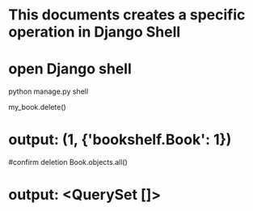 # This documents creates a specific operation in Django Shell

# open Django shell
python manage.py shell

my_book.delete()
# output: (1, {'bookshelf.Book': 1})

#confirm deletion
Book.objects.all()

# output: <QuerySet []>


